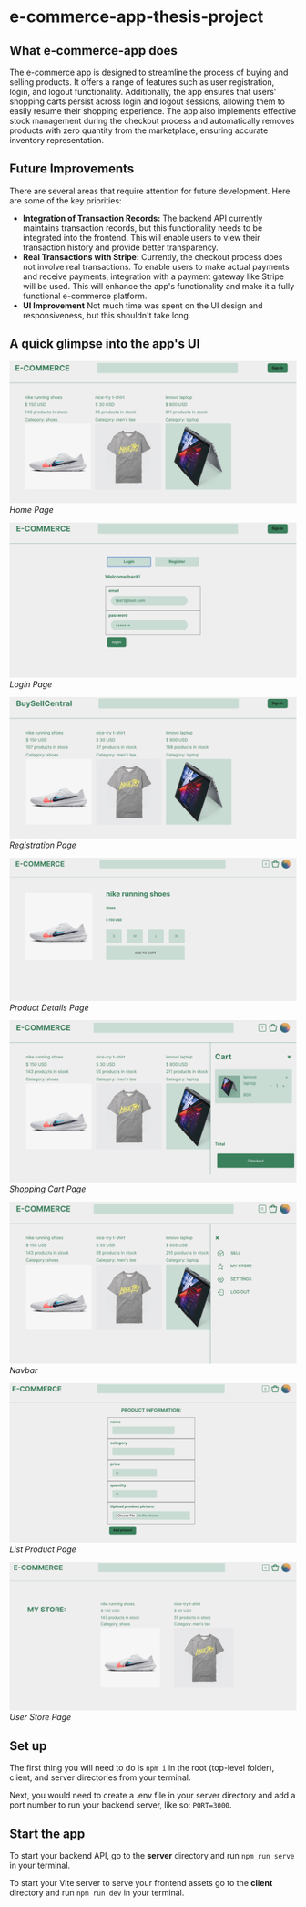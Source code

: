 # e-commerce-app-thesis-project

## What e-commerce-app does

The e-commerce app is designed to streamline the process of buying and selling products. It offers a range of features such as user registration, login, and logout functionality. Additionally, the app ensures that users' shopping carts persist across login and logout sessions, allowing them to easily resume their shopping experience. The app also implements effective stock management during the checkout process and automatically removes products with zero quantity from the marketplace, ensuring accurate inventory representation.

## Future Improvements

There are several areas that require attention for future development. Here are some of the key priorities:

- **Integration of Transaction Records:** The backend API currently maintains transaction records, but this functionality needs to be integrated into the frontend. This will enable users to view their transaction history and provide better transparency.
- **Real Transactions with Stripe:** Currently, the checkout process does not involve real transactions. To enable users to make actual payments and receive payments, integration with a payment gateway like Stripe will be used. This will enhance the app's functionality and make it a fully functional e-commerce platform.
- **UI Improvement** Not much time was spent on the UI design and responsiveness, but this shouldn't take long.

## A quick glimpse into the app's UI

![Home Page](/app%20screenshots/Screenshot%202023-06-18%20at%206.46.13%20PM.png)
_Home Page_

![Login Page](/app%20screenshots/Screenshot%202023-06-18%20at%206.46.53%20PM.png)
_Login Page_

![Registration Page](/app%20screenshots/Screenshot%202023-06-24%20at%205.39.46%20PM.png)
_Registration Page_

![Product Details Page](<app screenshots/Screenshot 2023-06-18 at 7.42.22 PM.png>)
_Product Details Page_

![Shopping Cart](/app%20screenshots/Screenshot%202023-06-18%20at%206.47.10%20PM.png)
_Shopping Cart Page_

![Navbar](/app%20screenshots/Screenshot%202023-06-18%20at%206.47.37%20PM.png)
_Navbar_

![List Product Page](/app%20screenshots/Screenshot%202023-06-18%20at%206.47.56%20PM.png)
_List Product Page_

![User Store](/app%20screenshots/Screenshot%202023-06-18%20at%206.48.08%20PM.png)
_User Store Page_

## Set up

The first thing you will need to do is `npm i` in the root (top-level folder), client, and server directories from your terminal.

Next, you would need to create a .env file in your server directory and add a port number to run your backend server, like so: `PORT=3000`.

## Start the app

To start your backend API, go to the **server** directory and run `npm run serve` in your terminal.

To start your Vite server to serve your frontend assets go to the **client** directory and run `npm run dev` in your terminal.
